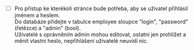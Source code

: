 #
- [ ] Pro přístup ke kterékoli stránce bude potřeba, aby se uživatel přihlásil jménem a heslem. </br>
Do databáze přidejte v tabulce employee sloupce "login", "password" (řetězce) a "admin" (bool).
</br> Uživatelé s oprávněním admin mohou editovat, ostatní jen prohlížet a měnit vlastní heslo, nepřihlášení uživatelé neuvidí nic.
